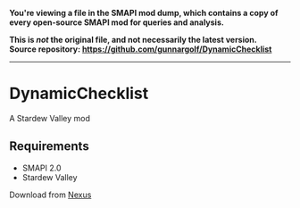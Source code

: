 **You're viewing a file in the SMAPI mod dump, which contains a copy of every open-source SMAPI mod
for queries and analysis.**

**This is _not_ the original file, and not necessarily the latest version.**  
**Source repository: https://github.com/gunnargolf/DynamicChecklist**

----

# DynamicChecklist
A Stardew Valley mod

## Requirements

* SMAPI 2.0
* Stardew Valley

Download from [Nexus](https://www.nexusmods.com/stardewvalley/mods/1145)
